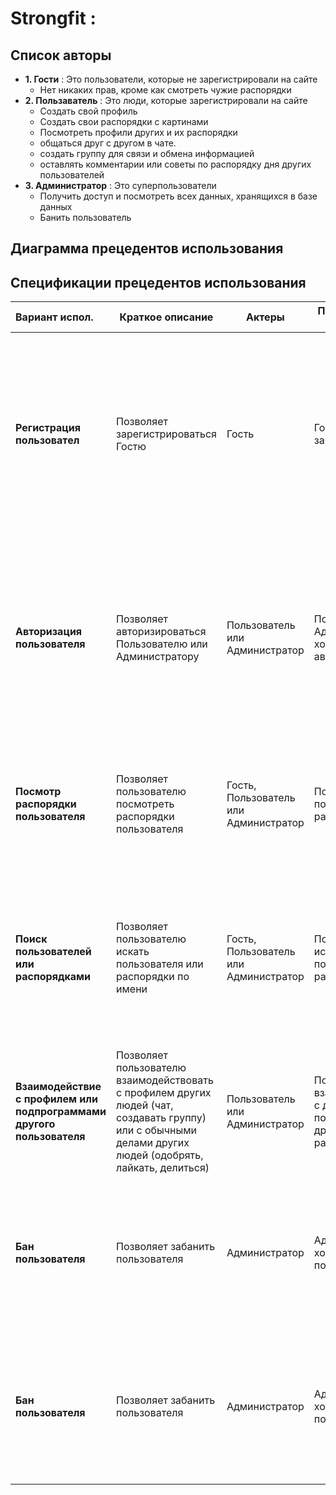 # Strongfit :
## Список авторы
- **1. Гости** : Это пользователи, которые не зарегистрировали на сайте
  - Нет никаких прав, кроме как смотреть чужие распорядки
- **2. Пользаватель** : Это люди, которые зарегистрировали на сайте
  - Создать свой профиль
  - Создать свои распорядки с картинами 
  - Посмотреть профили других и их распорядки
  - общаться друг с другом в чате.
  - создать группу для связи и обмена информацией
  - оставлять комментарии или советы по распорядку дня других пользователей
- **3. Администратор** : Это суперпользователи
  - Получить доступ и посмотреть всех данных, хранящихся в базе данных	
  - Банить пользователь
## Диаграмма прецедентов использования
## Спецификации прецедентов использования
| Вариант испол. | Краткое описание  | Актеры | Предварительные условия | Основное направление | Альтер. потоки | Постусловия |
|:--- |---|---|-----|-----|---------|-----|
|**Регистрация пользовател**| Позволяет зарегистрироваться Гостю | Гость | Гость хочет зарегистрироваться | Заполнение регистрационной формы с указанием имени и пароля учетной записи, после чего отправляется заявка на регистрацию. | Форма заполнена неверно или имя записи уже существует, тогда заявка на регистрацию не создается, и Гость может повторно попытаться заполнить форму, либо прервать регистрацию. | Если прецедент успешен, в систему добавляется новая учетная запись. В другом случае система не меняется. |
|**Авторизация пользователя** | Позволяет авторизироваться Пользователю или Администратору | Пользователь или Администратор | Пользователь или Администратор хочет авторизироваться | Заполнение имени и пароля учетной записи в специальной форме | Форма заполнена неверно или имя записи не существует, тогда авторизация отклоняется, и пользователь может повторно попытаться заполнить форму, либо прервать авторизацию. | Если прецедент успешен, пользователь авторизируется под своей учетной записью. В другом случае пользователь остается Гостем |
|**Посмотр распорядки пользователя** | Позволяет пользователю посмотреть распорядки пользователя | Гость, Пользователь или Администратор | Пользователь хочет посмотреть распорядки  | Пользователь открывает распорядки и просматривает ее | Для этого пользователя нет доступных распорядков, поэтому список будет пустым | Если вариант использования успешен, пользователь просматривает процедуру. В противном случае в каталоге ничего не будет |
|**Поиск пользователей или распорядками** | Позволяет пользователю искать пользователя или распорядки по имени | Гость, Пользователь или Администратор | Пользователь хочет искать пользователя или распорядки  | Пользователь открывает поисковую систему и вводит имя пользователя или подсказки для подпрограмм, после чего все подходящие результаты ищутся в базе данных | В базе данных нет доступных результатов или информация неверна | Если вариант использования успешен, пользователь просматривает список доступных результатов. В противном случае список будет пустым |
|**Взаимодействие с профилем или подпрограммами другого пользователя** | Позволяет пользователю взаимодействовать с профилем других людей (чат, создавать группу) или с обычными делами других людей (одобрять, лайкать, делиться) | Пользователь или Администратор | Пользователь хочет взаимодействовать с другим пользователем или другими распорядками | Пользователь выбирает список доступных функций для взаимодействия | Пользователи заблокированы другими или заблокированы | Если вариант использования будет успешным, взаимодействие произойдет. В противном случае появится предупреждение |
|**Бан пользователя** | Позволяет забанить пользователя |  Администратор | Администратор хочет забанить пользователя | Администатор выбирает нужного пользователя и блокирует его. В специальном окне подтверждения он повторно соглашается забанить пользователя | Администратор меняет свое решение в окне подтверждения и отказывается забанить пользователя | Если прецедент успешен, аккаунт пользователя блокируется. В ином случае ничего не меняется. |
|**Бан пользователя** | Позволяет забанить пользователя |  Администратор | Администратор хочет забанить пользователя | Администатор выбирает нужного пользователя и блокирует его. В специальном окне подтверждения он повторно соглашается забанить пользователя | Администратор меняет свое решение в окне подтверждения и отказывается забанить пользователя | Если прецедент успешен, аккаунт пользователя блокируется. В ином случае ничего не меняется. |
